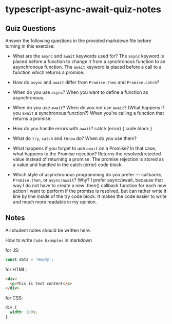 # typescript-async-await-quiz-notes

## Quiz Questions

Answer the following questions in the provided markdown file before turning in this exercise:

- What are the `async` and `await` keywords used for?
  The `async` keyword is placed before a function to change it from a synchronous function to an asynchronous function.
  The `await` keyword is placed before a call to a function which returns a promise.
- How do `async` and `await` differ from `Promise.then` and `Promise.catch`?

- When do you use `async`?
  When you want to define a function as asynchronous.
- When do you use `await`? When do you _not_ use `await`? (What happens if you `await` a synchronous function?)
  When you're calling a function that returns a promise.
- How do you handle errors with `await`?
  catch (error) {
  code block
  }
- What do `try`, `catch` and `throw` do? When do you use them?

- What happens if you forget to use `await` on a Promise? In that case, what happens to the Promise rejection?
  Returns the resolved/rejected value instead of returning a promise.
  The promise rejection is stored as a value and handled in the catch (error) code block.
- Which style of asynchronous programming do you prefer — callbacks, `Promise.then`, or `async/await`? Why?
  I prefer async/await, because that way I do not have to create a new .then() callback function for each new action I want to perform if the promise is resolved, but can rather write it line by line inside of the try code block. It makes the code easier to write and much more readable in my opinion.

## Notes

All student notes should be written here.

How to write `Code Examples` in markdown

for JS:

```javascript
const data = 'Howdy';
```

for HTML:

```html
<div>
  <p>This is text content</p>
</div>
```

for CSS:

```css
div {
  width: 100%;
}
```
